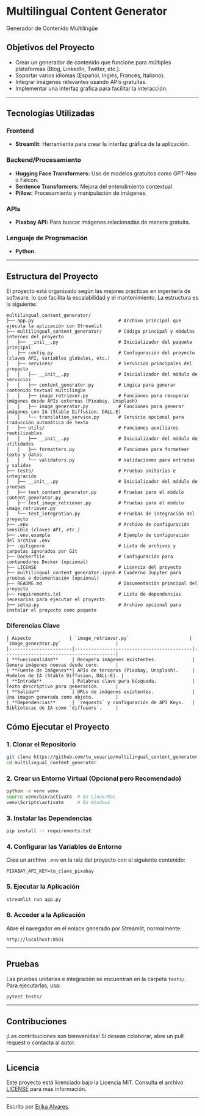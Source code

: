﻿# Multilingual Content Generator
Generador de Contenido Multilingüe


## **Objetivos del Proyecto**

- Crear un generador de contenido que funcione para múltiples plataformas (Blog, LinkedIn, Twitter, etc.).
- Soportar varios idiomas (Español, Inglés, Francés, Italiano).
- Integrar imágenes relevantes usando APIs gratuitas.
- Implementar una interfaz gráfica para facilitar la interacción.

---

## **Tecnologías Utilizadas**

### **Frontend**
- **Streamlit:** Herramienta para crear la interfaz gráfica de la aplicación.

### **Backend/Procesamiento**
- **Hugging Face Transformers:** Uso de modelos gratuitos como GPT-Neo o Falcon.
- **Sentence Transformers:** Mejora del entendimiento contextual.
- **Pillow:** Procesamiento y manipulación de imágenes.

### **APIs**
- **Pixabay API:** Para buscar imágenes relacionadas de manera gratuita.

### **Lenguaje de Programación**
- **Python.**

---

## **Estructura del Proyecto**

El proyecto está organizado según las mejores prácticas en ingeniería de software, lo que facilita la escalabilidad y el mantenimiento. La estructura es la siguiente:

```
multilingual_content_generator/
├── app.py                               # Archivo principal que ejecuta la aplicación con Streamlit
├── multilingual_content_generator/      # Código principal y módulos internos del proyecto
│   ├── __init__.py                      # Inicializador del paquete principal
│   ├── config.py                        # Configuración del proyecto (claves API, variables globales, etc.)
│   ├── services/                        # Servicios principales del proyecto
│   │   ├── __init__.py                  # Inicializador del módulo de servicios
│   │   ├── content_generator.py         # Lógica para generar contenido textual multilingüe
│   │   ├── image_retriever.py           # Funciones para recuperar imágenes desde APIs externas (Pixabay, Unsplash)
│   │   ├── image_generator.py           # Funciones para generar imágenes con IA (Stable Diffusion, DALL-E)
│   │   └── translation_service.py       # Servicio opcional para traducción automática de texto
│   ├── utils/                           # Funciones auxiliares reutilizables
│   │   ├── __init__.py                  # Inicializador del módulo de utilidades
│   │   ├── formatters.py                # Funciones para formatear texto y datos
│   │   └── validators.py                # Validaciones para entradas y salidas
├── tests/                               # Pruebas unitarias e integración
│   ├── __init__.py                      # Inicializador del módulo de pruebas
│   ├── test_content_generator.py        # Pruebas para el módulo content_generator.py
│   ├── test_image_retriever.py          # Pruebas para el módulo image_retriever.py
│   └── test_integration.py              # Pruebas de integración del proyecto
├── .env                                 # Archivo de configuración sensible (claves API, etc.)
├── .env.example                         # Ejemplo de configuración del archivo .env
├── .gitignore                           # Lista de archivos y carpetas ignorados por Git
├── Dockerfile                           # Configuración para contenedores Docker (opcional)
├── LICENSE                              # Licencia del proyecto
├── multilingual_content_generator.ipynb # Cuaderno Jupyter para pruebas o documentación (opcional)
├── README.md                            # Documentación principal del proyecto
├── requirements.txt                     # Lista de dependencias necesarias para ejecutar el proyecto
├── setup.py                             # Archivo opcional para instalar el proyecto como paquete

```

### Diferencias Clave
```
| Aspecto              | `image_retriever.py`                      | `image_generator.py`                    |
|-----------------------|-------------------------------------------|-----------------------------------------|
| **Funcionalidad**     | Recupera imágenes existentes.             | Genera imágenes nuevas desde cero.      |
| **Fuente de Imágenes**| APIs de terceros (Pixabay, Unsplash).     | Modelos de IA (Stable Diffusion, DALL-E). |
| **Entrada**           | Palabras clave para búsqueda.             | Texto descriptivo para generación.      |
| **Salida**            | URLs de imágenes existentes.              | Una imagen generada como objeto.        |
| **Dependencias**      | `requests` y configuración de API Keys.   | Bibliotecas de IA como `diffusers`.     |

```

## **Cómo Ejecutar el Proyecto**

### **1. Clonar el Repositorio**
```bash
git clone https://github.com/tu_usuario/multilingual_content_generator.git
cd multilingual_content_generator

```

### **2. Crear un Entorno Virtual (Opcional pero Recomendado)**

```bash
python -m venv venv
source venv/bin/activate  # En Linux/Mac
venv\Scripts\activate     # En Windows

```

### **3. Instalar las Dependencias**

```bash
pip install -r requirements.txt

```

### **4. Configurar las Variables de Entorno**

Crea un archivo `.env` en la raíz del proyecto con el siguiente contenido:

```plaintext
PIXABAY_API_KEY=tu_clave_pixabay

```

### **5. Ejecutar la Aplicación**

```bash
streamlit run app.py

```

### **6. Acceder a la Aplicación**

Abre el navegador en el enlace generado por Streamlit, normalmente:

```
http://localhost:8501

```

----------

## **Pruebas**

Las pruebas unitarias e integración se encuentran en la carpeta `tests/`. Para ejecutarlas, usa:

```bash
pytest tests/

```

----------

## **Contribuciones**

¡Las contribuciones son bienvenidas! Si deseas colaborar, abre un pull request o contacta al autor.

----------

## **Licencia**

Este proyecto está licenciado bajo la Licencia MIT. Consulta el archivo [LICENSE](https://chatgpt.com/c/LICENSE) para más información.

----------

Escrito por [Erika Alvares](https://www.erikaalvares.es/).


